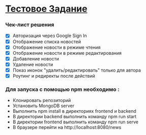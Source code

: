 # [Тестовое Задание](https://bitbucket.org/i-d-c/frontendtesttask/)

### Чек-лист решения

- [x] Авторизация через Google Sign In
- [x] Отображение списка новостей
- [x] Отображение новости в режиме чтения
- [x] Отображение новости в режиме редактирования
- [x] Добавление новости
- [x] Удаление новости
- [x] Показ иконок "удалить/редактировать" только для автора
- [x] Роутинг и редиректы после действий

### Для запуска с помощью npm необходимо :

- Клонировать репозиторий
- Установить MongoDB server
- Выполнить npm install в директориях frontend и backend
- В директории backend выполнить команду npm run start
- В директории frontend выполнить команду npm run serve
- В браузере перейти на http://localhost:8080/news 
